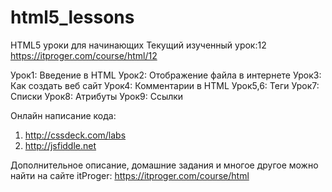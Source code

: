 ﻿# html5_lessons
HTML5 уроки для начинающих
Текущий изученный урок:12 
https://itproger.com/course/html/12

Урок1:	 Введение в HTML
Урок2:   Отображение файла в интернете
Урок3:	 Как создать веб сайт
Урок4:	 Комментарии в HTML
Урок5,6: Теги 
Урок7: 	 Списки
Урок8: 	 Атрибуты
Урок9: 	 Ссылки

Онлайн написание кода: 
1) http://cssdeck.com/labs
2) http://jsfiddle.net

Дополнительное описание, домашние задания и многое другое можно найти на сайте itProger: https://itproger.com/course/html
